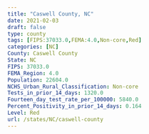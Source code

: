 ```yaml
---
title: "Caswell County, NC"
date: 2021-02-03
draft: false
type: county
tags: [FIPS:37033.0,FEMA:4.0,Non-core,Red]
categories: [NC]
County: Caswell County
State: NC
FIPS: 37033.0
FEMA_Region: 4.0
Population: 22604.0
NCHS_Urban_Rural_Classification: Non-core
Tests_in_prior_14_days: 1320.0
Fourteen_day_test_rate_per_100000: 5840.0
Percent_Positivity_in_prior_14_days: 0.164
Level: Red
url: /states/NC/caswell-county
---
```



